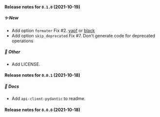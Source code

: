 
#### Release notes for `0.1.0` (2021-10-19)

##### ✨ New

- Add option `formater` Fix #2.
  [yapf](https://github.com/google/yapf) or [black](https://github.com/psf/black)
- Add option `skip_deprecated` Fix #7.
  Don't generate code for deprecated operations

##### 🌱 Other

- Add LICENSE.


#### Release notes for `0.0.1` (2021-10-18)

##### 📝 Docs

- Add `api-client-pydantic` to readme.


#### Release notes for `0.0.0` (2021-10-18)
